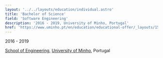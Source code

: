 ```yaml
---
layout: '../../layouts/education/individual.astro'
title: 'Bachelor of Science'
field: 'Software Engineering'
description: '2016 - 2019, University of Minho, Portugal'
href: 'https://www.uminho.pt/en/education/educational-offer/_layouts/15/uminho.portalum.ui/pages/catalogocursodetail.aspx?itemid=2135&catid=7'
---
```

2016 - 2019

[School of Engineering](https://www.eng.uminho.pt/en), [University of Minho](https://www.uminho.pt/EN/), Portugal
